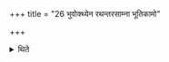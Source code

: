 +++
title = "26 भुवोक्थ्येन रथन्तरसाम्ना भूतिकामो"

+++

<details><summary>थिते</summary>

26. One who is desirous of prosperity should perform the sacrifice (called) Bhū, which should be an Ukthya and should have Rathantara as its first Pr̥ṣṭha-stotra.  

[^1]: Cf. Śānkhāss XXVI.17. 
</details>
